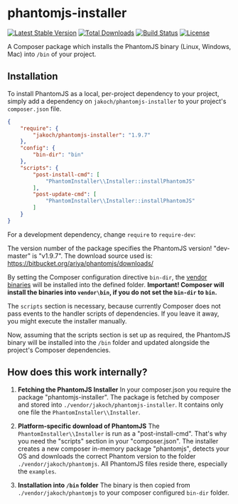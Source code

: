 phantomjs-installer
===================

[![Latest Stable Version](https://poser.pugx.org/jakoch/phantomjs-installer/version.png)](https://packagist.org/packages/jakoch/phantomjs-installer)
[![Total Downloads](https://poser.pugx.org/jakoch/phantomjs-installer/d/total.png)](https://packagist.org/packages/jakoch/phantomjs-installer)
[![Build Status](https://travis-ci.org/jakoch/phantomjs-installer.png)](https://travis-ci.org/jakoch/phantomjs-installer)
[![License](https://poser.pugx.org/jakoch/phantomjs-installer/license.png)](https://packagist.org/packages/jakoch/phantomjs-installer)

A Composer package which installs the PhantomJS binary (Linux, Windows, Mac) into `/bin` of your project.

## Installation

To install PhantomJS as a local, per-project dependency to your project, simply add a dependency on `jakoch/phantomjs-installer` to your project's `composer.json` file.


```json
{
    "require": {
        "jakoch/phantomjs-installer": "1.9.7"
    },
    "config": {
        "bin-dir": "bin"
    },
    "scripts": {
        "post-install-cmd": [
            "PhantomInstaller\\Installer::installPhantomJS"
        ],
        "post-update-cmd": [
            "PhantomInstaller\\Installer::installPhantomJS"
        ]
    }
}
```

For a development dependency, change `require` to `require-dev`:

The version number of the package specifies the PhantomJS version!
"dev-master" is "v1.9.7".
The download source used is: https://bitbucket.org/ariya/phantomjs/downloads/

By setting the Composer configuration directive `bin-dir`, the [vendor binaries](https://getcomposer.org/doc/articles/vendor-binaries.md#can-vendor-binaries-be-installed-somewhere-other-than-vendor-bin-) will be installed into the defined folder.
**Important! Composer will install the binaries into `vendor\bin`, if you do not set the `bin-dir` to `bin`.**

The `scripts` section is necessary, because currently Composer does not pass events to the handler scripts of dependencies. If you leave it away, you might execute the installer manually.

Now, assuming that the scripts section is set up as required, the PhantomJS binary
will be installed into the `/bin` folder and updated alongside the project's Composer dependencies.

## How does this work internally?

1. **Fetching the PhantomJS Installer**
In your composer.json you require the package "phantomjs-installer".
The package is fetched by composer and stored into `./vendor/jakoch/phantomjs-installer`.
It contains only one file the `PhantomInstaller\\Installer`.

2. **Platform-specific download of PhantomJS**
The `PhantomInstaller\\Installer` is run as a "post-install-cmd". That's why you need the "scripts" section in your "composer.json".
The installer creates a new composer in-memory package "phantomjs",
detects your OS and downloads the correct Phantom version to the folder `./vendor/jakoch/phantomjs`.
All PhantomJS files reside there, especially the `examples`.

3. **Installation into `/bin` folder**
The binary is then copied from `./vendor/jakoch/phantomjs` to your composer configured `bin-dir` folder.
